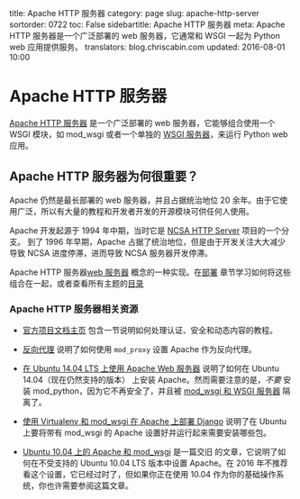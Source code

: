 title: Apache HTTP 服务器
category: page
slug: apache-http-server
sortorder: 0722
toc: False
sidebartitle: Apache HTTP 服务器
meta: Apache HTTP 服务器是一个广泛部署的 web 服务器，它通常和 WSGI 一起为 Python web 应用提供服务。
translators: blog.chriscabin.com
updated: 2016-08-01 10:00


# Apache HTTP 服务器
[Apache HTTP 服务器](https://httpd.apache.org/) 是一个广泛部署的 web 服务器，它能够组合使用一个 WSGI 模块，如 mod\_wsgi 或者一个单独的 [WSGI 服务器](/wsgi-servers.html)，来运行 Python web 应用。


## Apache HTTP 服务器为何很重要？
Apache 仍然是最长部署的 web 服务器，并且占据统治地位 20 余年。由于它使用广泛，所以有大量的教程和开发者开发的开源模块可供任何人使用。

Apache 开发起源于 1994 年中期，当时它是 [NCSA HTTP Server](https://en.wikipedia.org/wiki/NCSA_HTTPd) 项目的一个分支。
到了 1996 年早期，Apache 占据了统治地位，但是由于开发关注大大减少导致 NCSA 进度停滞，进而导致 NCSA 服务器开发停滞。

<div class="well see-also">Apache HTTP 服务器<a href="/web-servers.html">web 服务器</a> 概念的一种实现。在<a href="/deployment.html">部署</a> 章节学习如何将这些组合在一起，或者查看所有主题的<a href="/table-of-contents.html">目录</a></div>



### Apache HTTP 服务器相关资源
* [官方项目文档主页](http://httpd.apache.org/docs/current/) 包含一节说明如何处理认证、安全和动态内容的教程。

* [反向代理](http://www.apachetutor.org/admin/reverseproxies) 说明了如何使用 `mod_proxy` 设置 Apache 作为反向代理。

* [在 Ubuntu 14.04 LTS 上使用 Apache Web 服务器](https://www.linode.com/docs/websites/apache/apache-web-server-on-ubuntu-14-04)
说明了如何在 Ubuntu 14.04（现在仍然支持的版本） 上安装 Apache。然而需要注意的是，*不要* 安装 mod_python，因为它不再安全了，并且被 [mod\_wsgi 和 WSGI 服务器](/wsgi-servers.html) 隔离了。

* [使用 Virtualenv 和 mod\_wsgi 在 Apache 上部署 Django](http://thecodeship.com/deployment/deploy-django-apache-virtualenv-and-mod_wsgi/)
说明了在 Ubuntu 上要将带有 mod\_wsgi 的 Apache 设置好并运行起来需要安装哪些包。

* [Ubuntu 10.04 上的 Apache 和 mod\_wsgi](http://library.linode.com/web-servers/apache/mod-wsgi/ubuntu-10.04-lucid)
是一篇交旧 的文章，它说明了如何在不受支持的 Ubuntu 10.04 LTS 版本中设置 Apache。在 2016 年不推荐看这个设置，它已经过时了，但如果你正在使用 10.04 作为你的基础操作系统，你也许需要参阅这篇文章。
